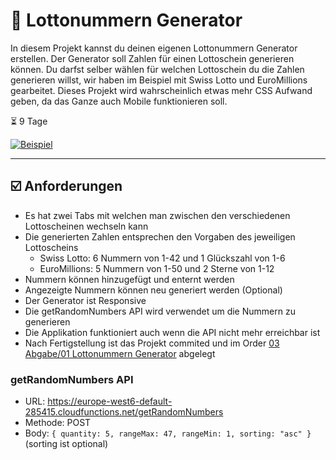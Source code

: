 # 🎰 Lottonummern Generator
In diesem Projekt kannst du deinen eigenen Lottonummern Generator erstellen. Der Generator soll Zahlen für einen Lottoschein generieren können. Du darfst selber wählen für welchen Lottoschein du die Zahlen generieren willst, wir haben im Beispiel mit Swiss Lotto und EuroMillions gearbeitet. Dieses Projekt wird wahrscheinlich etwas mehr CSS Aufwand geben, da das Ganze auch Mobile funktionieren soll.

⏳ 9 Tage

[![Beispiel](../02%20Ressourcen/01%20Lottonummern%20Generator/cover.jpg)](../02%20Ressourcen/01%20Lottonummern%20Generator/beispiel.mp4)

---

## ☑️ Anforderungen
- Es hat zwei Tabs mit welchen man zwischen den verschiedenen Lottoscheinen wechseln kann
- Die generierten Zahlen entsprechen den Vorgaben des jeweiligen Lottoscheins
  - Swiss Lotto: 6 Nummern von 1-42 und 1 Glückszahl von 1-6
  - EuroMillions: 5 Nummern von 1-50 und 2 Sterne von 1-12
- Nummern können hinzugefügt und enternt werden
- Angezeigte Nummern können neu generiert werden (Optional)
- Der Generator ist Responsive
- Die getRandomNumbers API wird verwendet um die Nummern zu generieren
- Die Applikation funktioniert auch wenn die API nicht mehr erreichbar ist
- Nach Fertigstellung ist das Projekt commited und im Order [03 Abgabe/01 Lottonummern Generator](../03%20Abgabe/03%20Lottonummern%20Generator) abgelegt

### getRandomNumbers API
- URL: https://europe-west6-default-285415.cloudfunctions.net/getRandomNumbers
- Methode: POST
- Body: `{ quantity: 5, rangeMax: 47, rangeMin: 1, sorting: "asc" }` (sorting ist optional)
